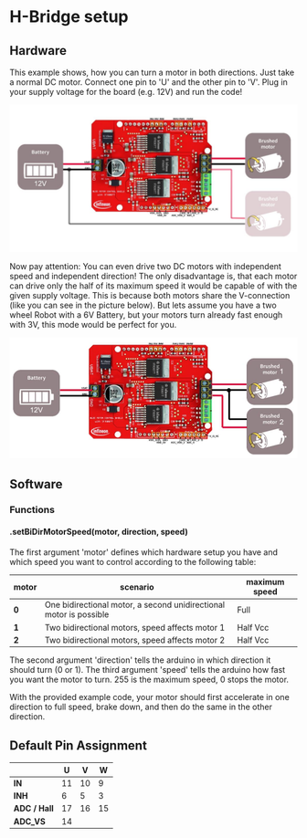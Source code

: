 # H-Bridge setup

## Hardware
This example shows, how you can turn a motor in both directions.
Just take a normal DC motor.
Connect one pin to 'U' and the other pin to 'V'.
Plug in your supply voltage for the board (e.g. 12V) and run the code!

<img src="/pictures/Schematics_H-bridge.JPG" width="600">

Now pay attention: You can even drive two DC motors with independent speed and independent direction! The only disadvantage is, that each motor can drive only the half of its maximum speed it would be capable of with the given supply voltage. This is because both motors share the V-connection (like you can see in the picture below). But lets assume you have a two wheel Robot with a 6V Battery, but your motors turn already fast enough with 3V, this mode would be perfect for you.

<img src="/pictures/Schematics_H-bridge_two-motors.JPG" width="600">

## Software
### Functions

#### .setBiDirMotorSpeed(motor, direction, speed)
The first argument 'motor' defines which hardware setup you have and which speed you want to control according to the following table:

|    motor      | **scenario** | **maximum speed** |
|       ---|---|---|
|**0**     | One bidirectional motor, a second unidirectional motor is possible   | Full    |
|**1**     | Two bidirectional motors, speed affects motor 1     |Half Vcc|
|**2**     | Two bidirectional motors, speed affects motor 2     |Half Vcc|

The second argument 'direction' tells the arduino in which direction it should turn (0 or 1).
The third argument 'speed' tells the arduino how fast you want the motor to turn. 255 is the maximum speed, 0 stops the motor.


With the provided example code, your motor should first accelerate in one direction to full speed, brake down, and then do the same in the other direction. 

## Default Pin Assignment

|            | **U** | **V** | **W** |
|       ---|---|---|---|
|**IN**      | 11    | 10    | 9     |
|**INH**     | 6     | 5     | 3     |
|**ADC / Hall**| 17  | 16    | 15    |
|**ADC_VS** | 14 | | |
